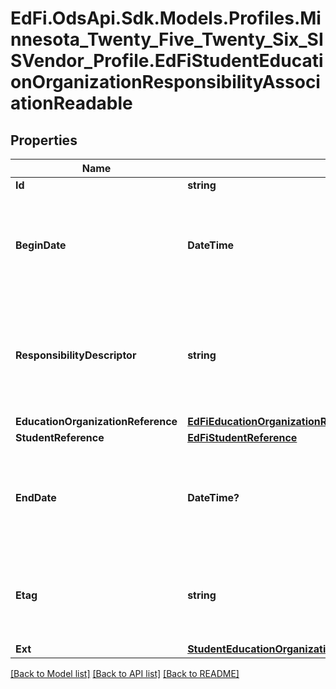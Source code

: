 # EdFi.OdsApi.Sdk.Models.Profiles.Minnesota_Twenty_Five_Twenty_Six_SISVendor_Profile.EdFiStudentEducationOrganizationResponsibilityAssociationReadable

## Properties

Name | Type | Description | Notes
------------ | ------------- | ------------- | -------------
**Id** | **string** |  | [optional] 
**BeginDate** | **DateTime** | Month, day, and year of the start date of an education organization&#39;s responsibility for a student. | 
**ResponsibilityDescriptor** | **string** | Indications of an education organization&#39;s responsibility for a student, such as accountability, attendance, funding, etc. | 
**EducationOrganizationReference** | [**EdFiEducationOrganizationReference**](EdFiEducationOrganizationReference.md) |  | 
**StudentReference** | [**EdFiStudentReference**](EdFiStudentReference.md) |  | 
**EndDate** | **DateTime?** | Month, day, and year of the end date of an education organization&#39;s responsibility for a student. | [optional] 
**Etag** | **string** | A unique system-generated value that identifies the version of the resource. | [optional] 
**Ext** | [**StudentEducationOrganizationResponsibilityAssociationExtensionsReadable**](StudentEducationOrganizationResponsibilityAssociationExtensionsReadable.md) |  | [optional] 

[[Back to Model list]](../README.md#documentation-for-models) [[Back to API list]](../README.md#documentation-for-api-endpoints) [[Back to README]](../README.md)

